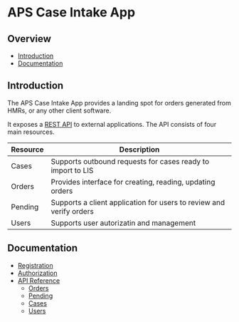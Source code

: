 # APS Case Intake App

## Overview

- [Introduction](#introduction)
- [Documentation](#documentation)

## Introduction

The APS Case Intake App provides a landing spot for orders generated from
HMRs, or any other client software.

It exposes a [REST API](./_docs/API/README.md) to external applications.
The API consists of four main resources.

| Resource      | Description                                                  |
|---------------|--------------------------------------------------------------|
| Cases         | Supports outbound requests for cases ready to import to LIS  |
| Orders        | Provides interface for creating, reading, updating orders    |
| Pending       | Supports a client application for users to review and verify orders  |
| Users         | Supports user autorizatin and management                     |

## Documentation

- [Registration](./_docs/registration/README.md)
- [Authorization](./_docs/soon.md)
- [API Reference](./_docs/API/README.md)
  - [Orders](./_docs/API/orders/README.md)
  - [Pending](./_docs/soon.md)
  - [Cases](./_docs/soon.md)
  - [Users](./_docs/soon.md)




